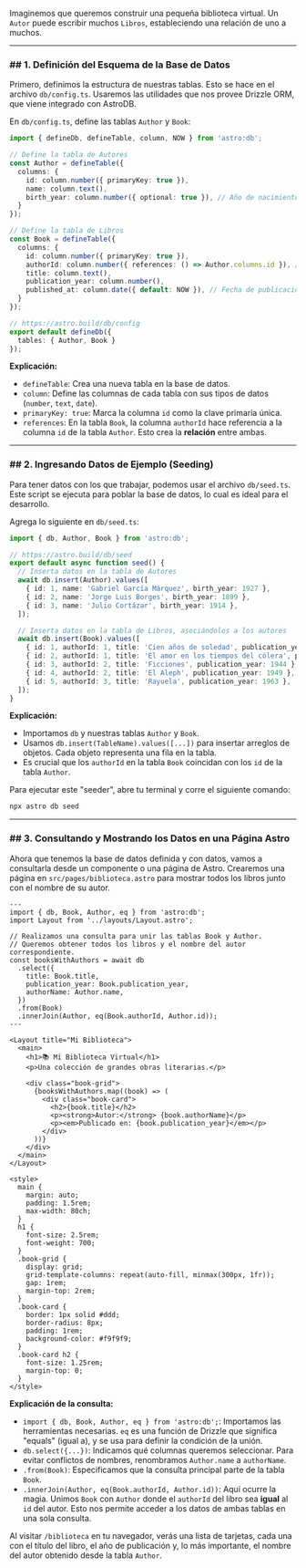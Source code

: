 
Imaginemos que queremos construir una pequeña biblioteca virtual. Un `Autor` puede escribir muchos `Libros`, estableciendo una relación de uno a muchos.

-----

### \#\# 1. Definición del Esquema de la Base de Datos

Primero, definimos la estructura de nuestras tablas. Esto se hace en el archivo `db/config.ts`. Usaremos las utilidades que nos provee Drizzle ORM, que viene integrado con AstroDB.

En `db/config.ts`, define las tablas `Author` y `Book`:

```typescript
import { defineDb, defineTable, column, NOW } from 'astro:db';

// Define la tabla de Autores
const Author = defineTable({
  columns: {
    id: column.number({ primaryKey: true }),
    name: column.text(),
    birth_year: column.number({ optional: true }), // Año de nacimiento del autor
  }
});

// Define la tabla de Libros
const Book = defineTable({
  columns: {
    id: column.number({ primaryKey: true }),
    authorId: column.number({ references: () => Author.columns.id }), // Clave foránea que referencia al autor
    title: column.text(),
    publication_year: column.number(),
    published_at: column.date({ default: NOW }), // Fecha de publicación con valor por defecto
  }
});

// https://astro.build/db/config
export default defineDb({
  tables: { Author, Book }
});
```

**Explicación:**

  * `defineTable`: Crea una nueva tabla en la base de datos.
  * `column`: Define las columnas de cada tabla con sus tipos de datos (`number`, `text`, `date`).
  * `primaryKey: true`: Marca la columna `id` como la clave primaria única.
  * `references`: En la tabla `Book`, la columna `authorId` hace referencia a la columna `id` de la tabla `Author`. Esto crea la **relación** entre ambas.

-----

### \#\# 2. Ingresando Datos de Ejemplo (Seeding)

Para tener datos con los que trabajar, podemos usar el archivo `db/seed.ts`. Este script se ejecuta para poblar la base de datos, lo cual es ideal para el desarrollo.

Agrega lo siguiente en `db/seed.ts`:

```typescript
import { db, Author, Book } from 'astro:db';

// https://astro.build/db/seed
export default async function seed() {
  // Inserta datos en la tabla de Autores
  await db.insert(Author).values([
    { id: 1, name: 'Gabriel García Márquez', birth_year: 1927 },
    { id: 2, name: 'Jorge Luis Borges', birth_year: 1899 },
    { id: 3, name: 'Julio Cortázar', birth_year: 1914 },
  ]);

  // Inserta datos en la tabla de Libros, asociándolos a los autores
  await db.insert(Book).values([
    { id: 1, authorId: 1, title: 'Cien años de soledad', publication_year: 1967 },
    { id: 2, authorId: 1, title: 'El amor en los tiempos del cólera', publication_year: 1985 },
    { id: 3, authorId: 2, title: 'Ficciones', publication_year: 1944 },
    { id: 4, authorId: 2, title: 'El Aleph', publication_year: 1949 },
    { id: 5, authorId: 3, title: 'Rayuela', publication_year: 1963 },
  ]);
}
```

**Explicación:**

  * Importamos `db` y nuestras tablas `Author` y `Book`.
  * Usamos `db.insert(TableName).values([...])` para insertar arreglos de objetos. Cada objeto representa una fila en la tabla.
  * Es crucial que los `authorId` en la tabla `Book` coincidan con los `id` de la tabla `Author`.

Para ejecutar este "seeder", abre tu terminal y corre el siguiente comando:

```bash
npx astro db seed
```

-----

### \#\# 3. Consultando y Mostrando los Datos en una Página Astro

Ahora que tenemos la base de datos definida y con datos, vamos a consultarla desde un componente o una página de Astro. Crearemos una página en `src/pages/biblioteca.astro` para mostrar todos los libros junto con el nombre de su autor.

```astro
---
import { db, Book, Author, eq } from 'astro:db';
import Layout from '../layouts/Layout.astro';

// Realizamos una consulta para unir las tablas Book y Author.
// Queremos obtener todos los libros y el nombre del autor correspondiente.
const booksWithAuthors = await db
  .select({
    title: Book.title,
    publication_year: Book.publication_year,
    authorName: Author.name,
  })
  .from(Book)
  .innerJoin(Author, eq(Book.authorId, Author.id));
---

<Layout title="Mi Biblioteca">
  <main>
    <h1>📚 Mi Biblioteca Virtual</h1>
    <p>Una colección de grandes obras literarias.</p>

    <div class="book-grid">
      {booksWithAuthors.map((book) => (
        <div class="book-card">
          <h2>{book.title}</h2>
          <p><strong>Autor:</strong> {book.authorName}</p>
          <p><em>Publicado en: {book.publication_year}</em></p>
        </div>
      ))}
    </div>
  </main>
</Layout>

<style>
  main {
    margin: auto;
    padding: 1.5rem;
    max-width: 80ch;
  }
  h1 {
    font-size: 2.5rem;
    font-weight: 700;
  }
  .book-grid {
    display: grid;
    grid-template-columns: repeat(auto-fill, minmax(300px, 1fr));
    gap: 1rem;
    margin-top: 2rem;
  }
  .book-card {
    border: 1px solid #ddd;
    border-radius: 8px;
    padding: 1rem;
    background-color: #f9f9f9;
  }
  .book-card h2 {
    font-size: 1.25rem;
    margin-top: 0;
  }
</style>
```

**Explicación de la consulta:**

  * `import { db, Book, Author, eq } from 'astro:db';`: Importamos las herramientas necesarias. `eq` es una función de Drizzle que significa "equals" (igual a), y se usa para definir la condición de la unión.
  * `db.select({...})`: Indicamos qué columnas queremos seleccionar. Para evitar conflictos de nombres, renombramos `Author.name` a `authorName`.
  * `.from(Book)`: Especificamos que la consulta principal parte de la tabla `Book`.
  * `.innerJoin(Author, eq(Book.authorId, Author.id))`: Aquí ocurre la magia. Unimos `Book` con `Author` donde el `authorId` del libro sea **igual** al `id` del autor. Esto nos permite acceder a los datos de ambas tablas en una sola consulta.

Al visitar `/biblioteca` en tu navegador, verás una lista de tarjetas, cada una con el título del libro, el año de publicación y, lo más importante, el nombre del autor obtenido desde la tabla `Author`.
